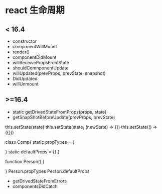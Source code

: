 # react 生命周期
## < 16.4
- constructor
- componentWillMount
- render()
- componentDidMount
- willReceivePropsFromState
- shouldComnponentUpdate
- willUpdated(prevProps, prevState, snapshot)
- DidUpdated
- willUnmount

## >=16.4
- static getDrivedStateFromProps(props, state)
- getSnapShotBeforeUpdate(prevProps, prevState)

this.setState(state)
this.setState(state, (newState) => {})
this.setState(() => ({}))

class Comp{
  static propTypes = {

  }
  static defaultProps = {}
}

function Person() {

}
Person.propTypes
Person.defaultProps

- getDrivedStateFromErrors
- componentsDidCatch



